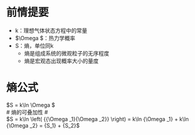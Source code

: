 # 前情提要 #
- <div>
	k：理想气体状态方程中的常量
	</div>
- <div>
	$\Omega $：热力学概率
	</div>
- S：熵，单位同k
	- 熵是组成系统的微观粒子的无序程度
	- 熵是宏观态出现概率大小的量度
# 熵公式 #
<div>
$S = k\ln \Omega $
</div>
# 熵的可叠加性 #
<div>
$S = k\ln \left( {{\Omega _1}{\Omega _2}} \right) = k\ln {\Omega _1} + k\ln {\Omega _2} = {S_1} + {S_2}$
</div>